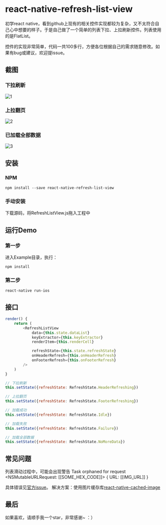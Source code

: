 # react-native-refresh-list-view

初学react native，看到github上现有的相关控件实现都较为复杂，又不太符合自己心中想要的样子。于是自己做了一个简单的列表下拉、上拉刷新控件。列表使用的是FlatList。

控件的实现非常简单，代码一共100多行，方便各位根据自己的需求随意修改。如果有bug或建议，欢迎提issue。

## 截图

### 下拉刷新

<img src="https://github.com/jinhuizxc/RN_RefreshListView/blob/master/screen_shot/1.png" alt="1" title="1">

### 上拉翻页

<img src="https://github.com/jinhuizxc/RN_RefreshListView/blob/master/screen_shot/2.png" alt="2" title="2">

### 已加载全部数据

<img src="https://github.com/jinhuizxc/RN_RefreshListView/blob/master/screen_shot/3.png" alt="3" title="3">

## 安装

### NPM
```
npm install --save react-native-refresh-list-view
```

### 手动安装
下载源码，将RefreshListView.js拖入工程中


## 运行Demo

### 第一步
进入Example目录，执行：
```
npm install
```

### 第二步
```
react-native run-ios
```

## 接口

``` javascript
render() {
    return (
        <RefreshListView
            data={this.state.dataList}
            keyExtractor={this.keyExtractor}
            renderItem={this.renderCell}

            refreshState={this.state.refreshState}
            onHeaderRefresh={this.onHeaderRefresh}
            onFooterRefresh={this.onFooterRefresh}
        />
    )
}

// 下拉刷新
this.setState({refreshState: RefreshState.HeaderRefreshing})

// 上拉翻页
this.setState({refreshState: RefreshState.FooterRefreshing})

// 加载成功
this.setState({refreshState: RefreshState.Idle})

// 加载失败
this.setState({refreshState: RefreshState.Failure})

// 加载全部数据
this.setState({refreshState: RefreshState.NoMoreData})
```

## 常见问题
列表滑动过程中，可能会出现警告
Task orphaned for request <NSMutableURLRequest: [[SOME_HEX_CODE]]> { URL: [[IMG_URL]] }

具体错误见[官方issue](https://github.com/facebook/react-native/issues/12152)。
解决方案：使用图片缓存库[react-native-cached-image](https://github.com/kfiroo/react-native-cached-image)


## 最后

如果喜欢，请顺手我一个star，非常感谢~  ：）
